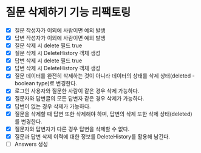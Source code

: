 # 질문 삭제하기 기능 리팩토링

- [x] 질문 작성자가 이외에 사람이면 예외 발생
- [x] 답변 작성자가 이외에 사람이면 예외 발생
- [x] 질문 삭제 시 delete 필드 true
- [x] 질문 삭제 시 DeleteHistory 객체 생성
- [x] 답변 삭제 시 delete 필드 true
- [x] 답변 삭제 시 DeleteHistory 객체 생성
- [x] 질문 데이터를 완전히 삭제하는 것이 아니라 데이터의 상태를 삭제 상태(deleted - boolean type)로 변경한다.
- [x] 로그인 사용자와 질문한 사람이 같은 경우 삭제 가능하다.
- [x] 질문자와 답변글의 모든 답변자 같은 경우 삭제가 가능하다.
- [x] 답변이 없는 경우 삭제가 가능하다.
- [x] 질문을 삭제할 때 답변 또한 삭제해야 하며, 답변의 삭제 또한 삭제 상태(deleted)를 변경한다.
- [x] 질문자와 답변자가 다른 경우 답변을 삭제할 수 없다.
- [x] 질문과 답변 삭제 이력에 대한 정보를 DeleteHistory를 활용해 남긴다.
- [ ] Answers 생성